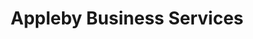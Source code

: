 ---
title: "Appleby Business Services"
url: /appleby-in-westmorland/appleby-business-services/
shop: Elektronik
---